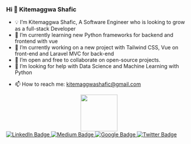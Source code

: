 ### Hi 👋 Kitemaggwa Shafic

 <!-- 
**Kitemaggwa-Shafic/Kitemaggwa-Shafic** is a ✨ _special_ ✨ repository because its `README.md` (this file) appears on your GitHub profile.


Here are some ideas to get you started:
- 🔭 I’m currently working on ... 
-->
- 💡 I’m Kitemaggwa Shafic, A Software Engineer who is looking to grow as a full-stack Developer<br> 
- 🌱 I’m currently learning new Python frameworks for backend and frontend with vue
- 🌱 I’m currently working on a new project with Tailwind CSS, Vue on front-end and Laravel MVC for back-end
- 👯 I’m open and free to collaborate on open-source projects.
- 🤔 I’m looking for help with Data Science and Machine Learning with Python
<!-- - 💬 Ask me about ... -->
- 📫 How to reach me: kitemaggwashafic@gmail.com
<!-- 
- 😄 Pronouns: ...
- ⚡ Fun fact: ... 
-->
 

<div id="header" align="center">
  <img src="https://media.giphy.com/media/M9gbBd9nbDrOTu1Mqx/giphy.gif" width="100"/>
</div>
<div id="badges">
  <a href="https://www.linkedin.com/in/kitemaggwa-shafic-98307171/">
    <img src="https://img.shields.io/badge/LinkedIn-blue?style=for-the-badge&logo=linkedin&logoColor=white" alt="LinkedIn Badge"/>
  </a>
  <a href="https://medium.com/@kitemaggwashafic">
    <img src="https://img.shields.io/badge/Medium-black?style=for-the-badge&logo=youtube&logoColor=white" alt="Medium Badge"/>
  </a>
  <a href="#">
    <img src="https://img.shields.io/badge/Google-red?style=for-the-badge&logo=youtube&logoColor=white" alt="Google Badge"/>
  </a>
  <a href="https://twitter.com/@kitemaggwaFic">
    <img src="https://img.shields.io/badge/Twitter-blue?style=for-the-badge&logo=twitter&logoColor=white" alt="Twitter Badge"/>
  </a>
</div>

